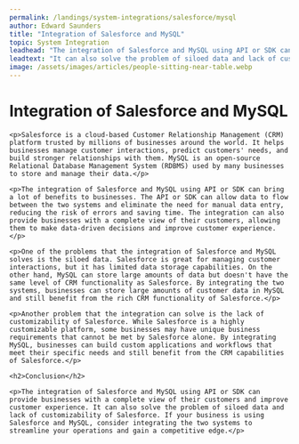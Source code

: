 ```yaml
---
permalink: /landings/system-integrations/salesforce/mysql
author: Edward Saunders
title: "Integration of Salesforce and MySQL"
topic: System Integration
leadhead: "The integration of Salesforce and MySQL using API or SDK can provide businesses with a complete view of their customers and improve customer experience"
leadtext: "It can also solve the problem of siloed data and lack of customizability of Salesforce. If your business is using Salesforce and MySQL, consider integrating the two systems to streamline your operations and gain a competitive edge."
image: /assets/images/articles/people-sitting-near-table.webp
---
```

<div class="arttext">	<h1>Integration of Salesforce and MySQL</h1>

	<p>Salesforce is a cloud-based Customer Relationship Management (CRM) platform trusted by millions of businesses around the world. It helps businesses manage customer interactions, predict customers' needs, and build stronger relationships with them. MySQL is an open-source Relational Database Management System (RDBMS) used by many businesses to store and manage their data.</p>

	<p>The integration of Salesforce and MySQL using API or SDK can bring a lot of benefits to businesses. The API or SDK can allow data to flow between the two systems and eliminate the need for manual data entry, reducing the risk of errors and saving time. The integration can also provide businesses with a complete view of their customers, allowing them to make data-driven decisions and improve customer experience.</p>

	<p>One of the problems that the integration of Salesforce and MySQL solves is the siloed data. Salesforce is great for managing customer interactions, but it has limited data storage capabilities. On the other hand, MySQL can store large amounts of data but doesn't have the same level of CRM functionality as Salesforce. By integrating the two systems, businesses can store large amounts of customer data in MySQL and still benefit from the rich CRM functionality of Salesforce.</p>

	<p>Another problem that the integration can solve is the lack of customizability of Salesforce. While Salesforce is a highly customizable platform, some businesses may have unique business requirements that cannot be met by Salesforce alone. By integrating MySQL, businesses can build custom applications and workflows that meet their specific needs and still benefit from the CRM capabilities of Salesforce.</p>

	<h2>Conclusion</h2>

	<p>The integration of Salesforce and MySQL using API or SDK can provide businesses with a complete view of their customers and improve customer experience. It can also solve the problem of siloed data and lack of customizability of Salesforce. If your business is using Salesforce and MySQL, consider integrating the two systems to streamline your operations and gain a competitive edge.</p>
</div>